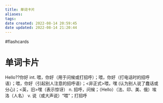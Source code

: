 ```yaml
---
title: 单词卡片
aliases: 
tags: 
date created: 2022-08-14 20:59:45
date updated: 2022-08-14 21:20:44
---
```

#flashcards

# 单词卡片

Hello??你好
int. 喂，你好（用于问候或打招呼）；喂，你好（打电话时的招呼语）；喂，你好（引起别人注意的招呼语）；<非正式>喂，嘿 (认为别人说了蠢话或分心)；<英，旧>嘿（表示惊讶）
n. 招呼，问候；（Hello）（法、印、美、俄）埃洛（人名）
v. 说（或大声说）“喂”；打招呼